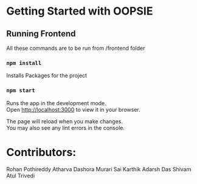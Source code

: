 # Getting Started with OOPSIE
## Running Frontend 
All these commands are to be run from /frontend folder

### `npm install`

Installs Packages for the project 
### `npm start`

Runs the app in the development mode.\
Open [http://localhost:3000](http://localhost:3000) to view it in your browser.

The page will reload when you make changes.\
You may also see any lint errors in the console.

# Contributors: 
Rohan Pothireddy
Atharva Dashora
Murari Sai Karthik
Adarsh Das
Shivam Atul Trivedi
